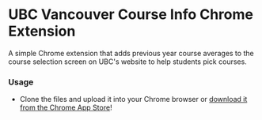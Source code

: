 # UBC Vancouver Course Info Chrome Extension

A simple Chrome extension that adds previous year course averages to the course selection screen on UBC's website to help students pick courses.

### Usage
 - Clone the files and upload it into your Chrome browser or [download it from the Chrome App Store]()!

![]()
